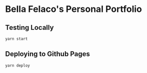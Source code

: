 # Bella Felaco's Personal Portfolio

## Testing Locally
`yarn start`

## Deploying to Github Pages
`yarn deploy`
